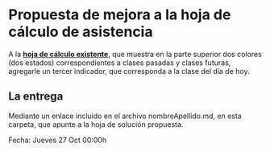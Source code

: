 # Propuesta de mejora a la hoja de cálculo de asistencia

A la **[hoja de cálculo existente](https://docs.google.com/spreadsheets/d/19litnyt63ELTel4qMyb4U4_ggJ00z9TmZ6_O82o8_i4/edit?usp=sharing)**, que muestra en la parte superior dos colores (dos estados) correspondientes a clases pasadas y clases futuras, agregarle un tercer indicador, que corresponda a la clase del día de hoy.

## La entrega

Mediante un enlace incluido en el archivo nombreApellido.md, en esta carpeta, que apunte a la hoja de solución propuesta.

Fecha: Jueves 27 Oct 00:00h
